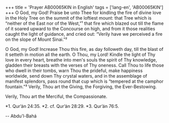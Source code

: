+++
title = 'Prayer AB00065KIN in English'
tags = ['lang-en', 'AB00065KIN']
+++
O God, my God!  Praise be unto Thee for kindling the fire of divine love in the Holy Tree on the summit of the loftiest mount: that Tree which is “neither of the East nor of the West,”¹ that fire which blazed out till the flame of it soared upward to the Concourse on high, and from it those realities caught the light of guidance, and cried out: “Verily have we perceived a fire on the slope of Mount Sinai.”² 

O God, my God!  Increase Thou this fire, as day followeth day, till the blast of it setteth in motion all the earth.  O Thou, my Lord! Kindle the light of Thy love in every heart, breathe into men's souls the spirit of Thy knowledge, gladden their breasts with the verses of Thy oneness.  Call Thou to life those who dwell in their tombs, warn Thou the prideful, make happiness worldwide, send down Thy crystal waters, and in the assemblage of manifest splendors, pass round that cup which is “tempered at the camphor fountain.”³ Verily, Thou art the Giving, the Forgiving, the Ever-Bestowing.

Verily, Thou art the Merciful, the Compassionate.

*1. Qur’án 24:35.
*2. cf. Qur’án 28:29.
*3. Qur’án 76:5.

-- Abdu'l-Bahá
